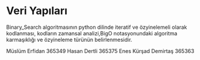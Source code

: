# Veri Yapıları
Binary_Search algoritmasının python dilinde iteratif ve özyinelemeli olarak kodlanması, kodların zamansal analizi,BigO notasyonundaki algoritma karmaşıklığı ve özyineleme türünün belirlenmesidir.


Müslüm Erfidan  365349
Hasan Dertli    365375
Enes Kürşad Demirtaş  365363
